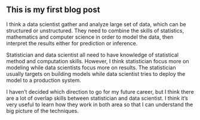 ## This is my first blog post

I think a data scientist gather and analyze large set of data, which can be structured or unstructured. They need to combine the skills of statistics, mathematics and computer science in order to model the data, then interpret the results either for prediction or inference. 

Statistician and data scientist all need to have knowledge of statistical method and computation skills. However, I think statistician focus more on modeling while data scientists focus more on results. The statistician usually targets on building models while data scientist tries to deploy the model to a production system.

I haven’t decided which direction to go for my future career, but I think there are a lot of overlap skills between statistician and data scientist. I think it’s very useful to learn how they work in both area so that I can understand the big picture of the techniques. 
